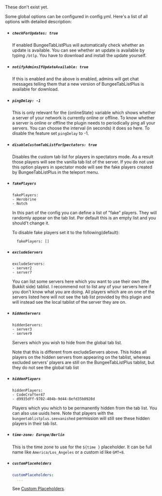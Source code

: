 [!]: ifATO

These don't exist yet.

[!]: endIF
[!]: ifBTLP

Some global options can be configured in config.yml. Here's a list of all options with detailed description:
  
* ##### `checkForUpdates: true`

  If enabled BungeeTabListPlus will automatically check whether an update is available. You can see whether an update is available by typing `/btlp`. You have to download and install the update yourself.
  
* ##### `notifyAdminsIfUpdateAvailable: true`

  If this is enabled and the above is enabled, admins will get chat messages telling them that a new version of BungeeTabListPlus is available for download.

* ##### `pingDelay: -1`
  This is only relevant for the {onlineState} variable which shows whether a server of your network is currently online or offline. To know whether a server is online or offline the plugin needs to periodically ping all your servers. You can choose the interval (in seconds) it does so here. To disable the feature set `pingDelay` to -1.
  
* ##### `disableCustomTabListForSpectators: true`

   Disables the custom tab list for players in spectators mode.
   As a result those players will see the vanilla tab list of the server.
   If you do not use this option players in spectator mode will see the fake players created by BungeeTabListPlus in the teleport menu.

* ##### `fakePlayers`
  
  ```
  fakePlayers:
  - Herobrine
  - Notch
  ```
  In this part of the config you can define a list of "fake" players. They will randomly appear on the tab list. Per default this is an empty list and you should't change it.

  To disable fake players set it to the following(default):
  ```
    fakePlayers: []
    ```

* ##### `excludeServers`
  
  ```
  excludeServers:
  - server2
  - server7
  ```
  You can list some servers here which you want to use their own (the Bukkit side) tablist. I recommend not to list any of your servers here if you don't know what you are doing. All players which are on one of the servers listed here will not see the tab list provided by this plugin and will instead see the local tablist of the server they are on.

* ##### `hiddenServers`
  
  ```
  hiddenServers:
  - server3
  - server9
  ```
  Servers which you wish to hide from the global tab list.

  Note that this is different from excludeServers above. This hides all players on the hidden servers from appearing on the tablist, whereas excluded servers' players are still on the BungeeTabListPlus tablist, but they do not see the global tab list

* ##### `hiddenPlayers`
  
  ```
  hiddenPlayers:
  - CodeCrafter47
  - d9935dff-9702-404b-9d44-8efd35b0928d
  ```
  Players which you which to be permanently hidden from the tab list. You can also use uuids here. Note that players with the `bungeetablistplus.seevanished` permission will still see these hidden players in their tab list.

* ##### `time-zone: Europe/Berlin`
  This is the time zone to use for the `${time }` placeholder. It can be full name like `America/Los_Angeles` or a custom id like `GMT+8`.

* ##### `customPlaceholders`
  
  ```yaml
  customPlaceholders:
    ...
  ```
  See [Custom Placeholders](Custom-Placeholders).
  
[!]: endIF